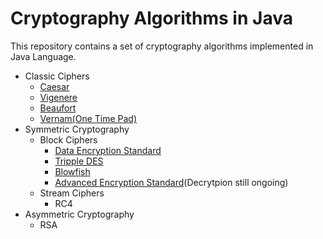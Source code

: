 # Cryptography Algorithms in Java
This repository contains a set of cryptography algorithms implemented in Java Language.
- Classic Ciphers
  - [Caesar](https://github.com/fahdarhalai/CryptographyJava/blob/master/Cryptography/src/ClassicCiphers/Caesar.java)
  - [Vigenere](https://github.com/fahdarhalai/CryptographyJava/blob/master/Cryptography/src/ClassicCiphers/Vigenere.java)
  - [Beaufort](https://github.com/fahdarhalai/CryptographyJava/blob/master/Cryptography/src/ClassicCiphers/Beaufort.java)
  - [Vernam(One Time Pad)](https://github.com/fahdarhalai/CryptographyJava/blob/master/Cryptography/src/ClassicCiphers/OTP.java)
- Symmetric Cryptography
  - Block Ciphers
    - [Data Encryption Standard](https://github.com/fahdarhalai/CryptographyJava/blob/master/Cryptography/src/SymmetricCryptography/DES.java)
    - [Tripple DES](https://github.com/fahdarhalai/CryptographyJava/blob/master/Cryptography/src/SymmetricCryptography/TripleDES.java)
    - [Blowfish](https://github.com/fahdarhalai/CryptographyJava/blob/master/Cryptography/src/SymmetricCryptography/Blowfish.java)
    - [Advanced Encryption Standard](https://github.com/fahdarhalai/CryptographyJava/blob/master/Cryptography/src/SymmetricCryptography/AES.java)(Decrytpion still ongoing)
  - Stream Ciphers
    - RC4
- Asymmetric Cryptography
  - RSA
